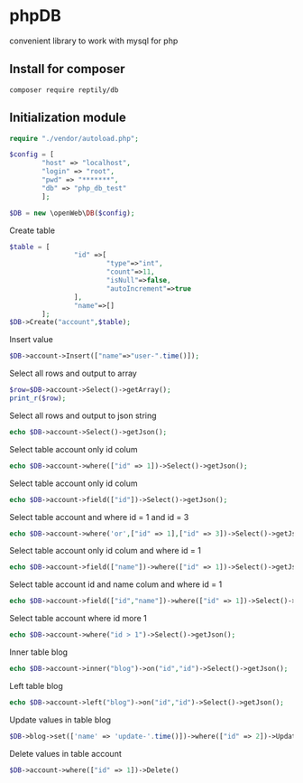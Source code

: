 # phpDB
convenient library to work with mysql for php

## Install for composer
```
composer require reptily/db
```

## Initialization module
```php
require "./vendor/autoload.php";

$config = [
        "host" => "localhost",
        "login" => "root",
        "pwd" => "*******",
        "db" => "php_db_test"
        ];

$DB = new \openWeb\DB($config);
```

Create table
```php
$table = [
                "id" =>[
                        "type"=>"int",
                        "count"=>11,
                        "isNull"=>false,
                        "autoIncrement"=>true
                ],
                "name"=>[]
        ];
$DB->Create("account",$table);
```

Insert value
```php
$DB->account->Insert(["name"=>"user-".time()]);
```

Select all rows and output to array
```php
$row=$DB->account->Select()->getArray();
print_r($row);
```

Select all rows and output to json string
```php
echo $DB->account->Select()->getJson();
```

Select table account only id colum
```php
echo $DB->account->where(["id" => 1])->Select()->getJson();
```

Select table account only id colum
```php
echo $DB->account->field(["id"])->Select()->getJson();
```

Select table account and where id = 1 and id = 3
```php
echo $DB->account->where('or',["id" => 1],["id" => 3])->Select()->getJson();
```

Select table account only id colum and where id = 1
```php
echo $DB->account->field(["name"])->where(["id" => 1])->Select()->getJson();
```

Select table account id and name colum and where id = 1
```php
echo $DB->account->field(["id","name"])->where(["id" => 1])->Select()->getJson();
```

Select table account where id more 1
```php
echo $DB->account->where("id > 1")->Select()->getJson();
```

Inner table blog
```php
echo $DB->account->inner("blog")->on("id","id")->Select()->getJson();
```

Left table blog
```php
echo $DB->account->left("blog")->on("id","id")->Select()->getJson();
```

Update values in table blog
```php
$DB->blog->set(['name' => 'update-'.time()])->where(["id" => 2])->Update();
```
Delete values in table account
```php
$DB->account->where(["id" => 1])->Delete()
```
